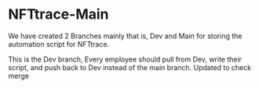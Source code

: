 
# NFTtrace-Main
We have created 2 Branches mainly that is, Dev and Main for storing the automation script for NFTtrace.

This is the Dev branch, Every employee should pull from Dev, write their script, and push back to Dev instead of the main branch.
Updated to check merge 
